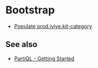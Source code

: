 # Bootstrap

- [Populate prod.iyiye.kit-category](./prod.iyiye.kit-category.sql)

## See also

- [PartiQL - Getting Started](https://docs.aws.amazon.com/amazondynamodb/latest/developerguide/ql-gettingstarted.html)
